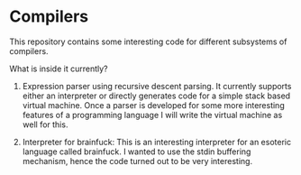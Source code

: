 # Compilers

This repository contains some interesting code for different subsystems of compilers.

What is inside it currently?

1) Expression parser using recursive descent parsing. It currently supports either an interpreter or directly generates code for a simple stack based virtual machine. Once a parser is developed for some more interesting features of a programming language I will write the virtual machine as well for this.

2) Interpreter for brainfuck: This is an interesting interpreter for an esoteric language called brainfuck. I wanted to use the stdin buffering mechanism, hence the code turned out to be very interesting.
